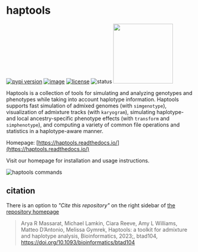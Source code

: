 # haptools
[![pypi version](https://img.shields.io/pypi/v/haptools)](https://pypi.org/project/haptools)
[![image](https://anaconda.org/bioconda/haptools/badges/version.svg)](https://anaconda.org/bioconda/haptools)
[![license](https://img.shields.io/pypi/l/haptools)](LICENSE)
![status](https://github.com/CAST-genomics/haptools/workflows/Tests/badge.svg)
[<img src=https://github.com/codespaces/badge.svg width=160>](https://codespaces.new/CAST-genomics/haptools)

Haptools is a collection of tools for simulating and analyzing genotypes and phenotypes while taking into account haplotype information. Haptools supports fast simulation of admixed genomes (with `simgenotype`), visualization of admixture tracks (with `karyogram`), simulating haplotype- and local ancestry-specific phenotype effects (with `transform` and `simphenotype`), and computing a variety of common file operations and statistics in a haplotype-aware manner.

Homepage: [https://haptools.readthedocs.io/](https://haptools.readthedocs.io/)

Visit our homepage for installation and usage instructions.

![haptools commands](https://github.com/CAST-genomics/haptools/assets/23412689/7de95547-3138-45c6-99d8-46bca5716c26)

## citation
There is an option to _"Cite this repository"_ on the right sidebar of [the repository homepage](https://github.com/CAST-genomics/haptools)

> Arya R Massarat, Michael Lamkin, Ciara Reeve, Amy L Williams, Matteo D’Antonio, Melissa Gymrek, Haptools: a toolkit for admixture and haplotype analysis, Bioinformatics, 2023;, btad104, https://doi.org/10.1093/bioinformatics/btad104
